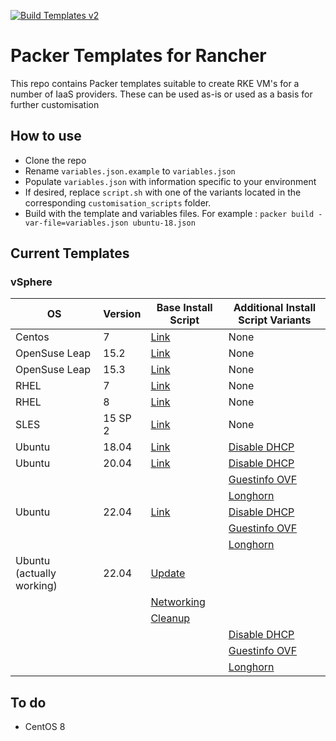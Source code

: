 [![Build Templates v2](https://github.com/David-VTUK/Rancher-Packer/actions/workflows/mainv2.yml/badge.svg)](https://github.com/David-VTUK/Rancher-Packer/actions/workflows/mainv2.yml)

# Packer Templates for Rancher

This repo contains Packer templates suitable to create RKE VM's for a number of IaaS providers. These can be used as-is or used as a basis for further customisation

## How to use

* Clone the repo
* Rename `variables.json.example` to `variables.json`
* Populate `variables.json` with information specific to your environment
* If desired, replace `script.sh` with one of the variants located in the corresponding `customisation_scripts` folder. 
* Build with the template and variables files. For example : `packer build -var-file=variables.json ubuntu-18.json` 

## Current Templates

### vSphere

| OS            | Version       | Base Install Script                             | Additional Install Script Variants |
| -----------   | ----------- | ------------------------------------------------| -------------------------------------|
| Centos        | 7           | [Link](/vSphere/centos_7/script.sh)             | None                                                                                    |
| OpenSuse Leap | 15.2        | [Link](/vSphere/opensuse_leap_15.2/install.sh)  | None                                                                                    |
| OpenSuse Leap | 15.3        | [Link](/vSphere/opensuse_leap_15.3/install.sh)  | None                                                                                    |
| RHEL          | 7           | [Link](/vSphere/rhel_7/script.sh)               | None                                                                                    |
| RHEL          | 8           | [Link](/vSphere/rhel_8/script.sh)               | None                                                                                    |
| SLES          | 15 SP 2     | [Link](/vSphere/sles_15_sp2/install.sh)         | None                                                                                    |
| Ubuntu        | 18.04       | [Link](/vSphere/ubuntu_1804/script.sh)          | [Disable DHCP](/vSphere/ubuntu_1804/customisation_scripts/script-no-dhcp.sh)            |
| Ubuntu        | 20.04       | [Link](/vSphere/ubuntu_2004/script.sh)          | [Disable DHCP](/vSphere/ubuntu_2004/customisation_scripts/script-no-dhcp.sh)|
|               |             |                                                 | [Guestinfo OVF](/vSphere/ubuntu_2004/customisation_scripts/script-cloudinit-guestinfo.sh)|
|               |             |                                                 | [Longhorn](/vSphere/ubuntu_2004/customisation_scripts/script-longhorn.sh)|
| Ubuntu        | 22.04       | [Link](/vSphere/ubuntu_2204/script.sh)          | [Disable DHCP](/vSphere/ubuntu_2204/customisation_scripts/script-no-dhcp.sh)|
|               |             |                                                 | [Guestinfo OVF](/vSphere/ubuntu_2204/customisation_scripts/script-cloudinit-guestinfo.sh)|
|               |             |                                                 | [Longhorn](/vSphere/ubuntu_2204/customisation_scripts/script-longhorn.sh)|
| Ubuntu (actually working)   | 22.04       | [Update](/vSphere/ubuntu_2204-1/customisation_scripts/update.sh)|                                            |
|               |             | [Networking](/vSphere/ubuntu_2204-1/customisation_scripts/networking.sh)|                                                       |
|               |             | [Cleanup](/vSphere/ubuntu_2204-1/customisation_scripts/cleanup.sh)|                                                          |
|               |             |                                                 | [Disable DHCP](/vSphere/ubuntu_2204/customisation_scripts/script-no-dhcp.sh)|
|               |             |                                                 | [Guestinfo OVF](/vSphere/ubuntu_2204/customisation_scripts/script-cloudinit-guestinfo.sh)|
|               |             |                                                 | [Longhorn](/vSphere/ubuntu_2204/customisation_scripts/script-longhorn.sh)|

## To do

* CentOS 8

